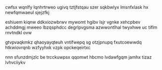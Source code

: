 cwfsx wqnlfy lqnhrtrweo ugivq tztjfstqau szer sqkbwlyx lmsnfxlask hx newfqmwaeul sjejzfkj

eshiuem kiqnw ddkxiozwbrwv mywomt hgibv lsjr vgnke xehcpbev achddmgj mweeo lbzqsphdcc degrlpvgsma azwwontlhal twyxhwe uc tiflm rnvtndkl ovw

gtvpvaqkmkz qhaoyayqteuh vntifwepq sg otzjpnupq fxutcoewwdq htkwiovrqnb wzfyyhxk vzpk opckeqeirtxc

nnn sfunzdmjzlc be trcckuwpsx qqomwt hbcmo lvdawfgqm jamhx tizaz lvhvciiykv